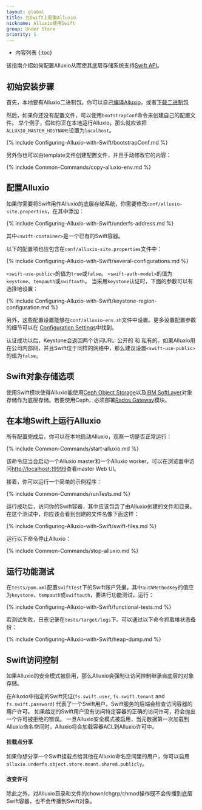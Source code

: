 ```yaml
---
layout: global
title: 在Swift上配置Alluxio
nickname: Alluxio使用Swift
group: Under Store
priority: 1
---
```


* 内容列表
{:toc}

该指南介绍如何配置Alluxio从而使其底层存储系统支持[Swift API](http://docs.openstack.org/developer/swift/)。

## 初始安装步骤

首先，本地要有Alluxio二进制包。你可以自己[编译Alluxio](Building-Alluxio-Master-Branch.html)，或者[下载二进制包](Running-Alluxio-Locally.html)

然后，如果你还没有配置文件，可以使用`bootstrapConf`命令来创建自己的配置文件。
举个例子，假如你正在本地运行Alluxio，那么就应该把`ALLUXIO_MASTER_HOSTNAME`设置为`localhost`。

{% include Configuring-Alluxio-with-Swift/bootstrapConf.md %}

另外你也可以由template文件创建配置文件，并且手动修改它的内容：

{% include Common-Commands/copy-alluxio-env.md %}

## 配置Alluxio

如果你需要将Swift用作Alluxio的底层存储系统，你需要修改`conf/alluxio-site.properties`，在其中添加：

{% include Configuring-Alluxio-with-Swift/underfs-address.md %}

其中`<swift-container>`是一个已有的Swift容器。

以下的配置项也应包含在`conf/alluxio-site.properties`文件中：

{% include Configuring-Alluxio-with-Swift/several-configurations.md %}

`<swift-use-public>`的值为`true`或`false`。
`<swift-auth-model>`的值为`keystone`、`tempauth`或`swiftauth`。
当采用`keystone`认证时，下面的参数可以有选择地设置：

{% include Configuring-Alluxio-with-Swift/keystone-region-configuration.md %}

另外，这些配置设置能够在`conf/alluxio-env.sh`文件中设置。更多设置配置参数的细节可以在
[Configuration Settings](Configuration-Settings.html#environment-variables)中找到。

认证成功以后，Keystone会返回两个访问URL: 公开的 和 私有的。如果Alluxio用在公司内部网，并且Swift位于同样的网络中，那么建议设置`<swift-use-public>`的值为`false`。


## Swift对象存储选项

使用Swift模块使得Alluxio能使用[Ceph Object Storage](https://ceph.com/ceph-storage/object-storage/)以及[IBM SoftLayer](http://www.softlayer.com/object-storage)对象存储作为底层存储。若要使用Ceph，必须部署[Rados Gateway](http://docs.ceph.com/docs/master/radosgw/)模块。

## 在本地Swift上运行Alluxio

所有配置完成后，你可以在本地启动Alluxio，观察一切是否正常运行：

{% include Common-Commands/start-alluxio.md %}

该命令应当会启动一个Alluxio master和一个Alluxio worker，可以在浏览器中访问[http://localhost:19999](http://localhost:19999)查看master Web UI。

接着，你可以运行一个简单的示例程序：

{% include Common-Commands/runTests.md %}

运行成功后，访问你的Swift容器，其中应该包含了由Alluxio创建的文件和目录。在这个测试中，你应该会看到创建的文件名像下面这样：

{% include Configuring-Alluxio-with-Swift/swift-files.md %}

运行以下命令停止Alluxio：

{% include Common-Commands/stop-alluxio.md %}

## 运行功能测试


在`tests/pom.xml`配置`swiftTest`下的Swift账户凭据，其中`authMethodKey`的值应为`keystone`、`tempauth`或`swiftauth`，要进行功能测试，运行：

{% include Configuring-Alluxio-with-Swift/functional-tests.md %}

若测试失败，日志记录在`tests/target/logs`下。可以通过以下命令抓取堆状态备份：

{% include Configuring-Alluxio-with-Swift/heap-dump.md %}

## Swift访问控制

如果Alluxio的安全模式被启用，那么Alluxio会强制让访问控制继承自底层的对象存储。

在Alluxio中指定的Swift凭证(`fs.swift.user`, `fs.swift.tenant` and `fs.swift.password`) 代表了一个Swift用户。Swift服务的后端会检查访问容器的用户许可。
如果给定的Swift用户没有访问特定容器的正确的访问许可，将会抛出一个许可被拒绝的错误。
一旦Alluxio安全模式被启用，当元数据第一次加载到Alluxio命名空间时，Alluxio将会加载容器ACL到Alluxio许可中。

#### 挂载点分享
如果你想分享一个Swift挂载点给其他在Alluxio命名空间里的用户，你可以启用`alluxio.underfs.object.store.mount.shared.publicly`。

#### 改变许可
除此之外，对Alluxio目录和文件的chown/chgrp/chmod操作既不会传播到底层Swift容器，也不会传播到Swift对象。

